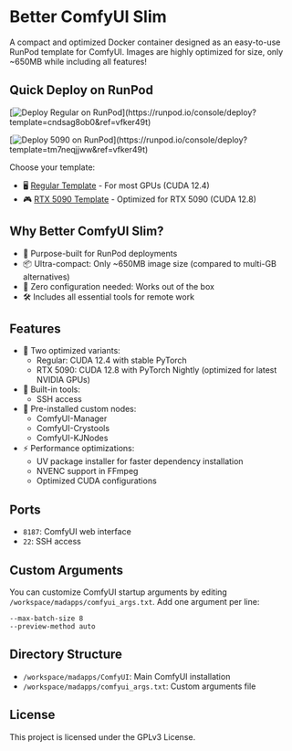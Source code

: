 # Better ComfyUI Slim

A compact and optimized Docker container designed as an easy-to-use RunPod template for ComfyUI. Images are highly optimized for size, only ~650MB while including all features!

## Quick Deploy on RunPod

[![Deploy Regular on RunPod](https://img.shields.io/badge/Deploy%20on%20RunPod-Regular%20(CUDA%2012.4)-4B6BDC?style=for-the-badge&logo=docker)](https://runpod.io/console/deploy?template=cndsag8ob0&ref=vfker49t)

[![Deploy 5090 on RunPod](https://img.shields.io/badge/Deploy%20on%20RunPod-RTX%205090%20(CUDA%2012.8)-1BB91F?style=for-the-badge&logo=docker)](https://runpod.io/console/deploy?template=tm7neqjjww&ref=vfker49t)


Choose your template:
- 🖥️ [Regular Template](https://runpod.io/console/deploy?template=cndsag8ob0&ref=vfker49t) - For most GPUs (CUDA 12.4)
- 🎮 [RTX 5090 Template](https://runpod.io/console/deploy?template=tm7neqjjww&ref=vfker49t) - Optimized for RTX 5090 (CUDA 12.8)

## Why Better ComfyUI Slim?

- 🎯 Purpose-built for RunPod deployments
- 📦 Ultra-compact: Only ~650MB image size (compared to multi-GB alternatives)
- 🚀 Zero configuration needed: Works out of the box
- 🛠️ Includes all essential tools for remote work

## Features

- 🚀 Two optimized variants:
  - Regular: CUDA 12.4 with stable PyTorch
  - RTX 5090: CUDA 12.8 with PyTorch Nightly (optimized for latest NVIDIA GPUs)
- 🔧 Built-in tools:
  - SSH access
- 🎨 Pre-installed custom nodes:
  - ComfyUI-Manager
  - ComfyUI-Crystools
  - ComfyUI-KJNodes
- ⚡ Performance optimizations:
  - UV package installer for faster dependency installation
  - NVENC support in FFmpeg
  - Optimized CUDA configurations

## Ports

- `8187`: ComfyUI web interface
- `22`: SSH access

## Custom Arguments

You can customize ComfyUI startup arguments by editing `/workspace/madapps/comfyui_args.txt`. Add one argument per line:
```
--max-batch-size 8
--preview-method auto
```

## Directory Structure

- `/workspace/madapps/ComfyUI`: Main ComfyUI installation
- `/workspace/madapps/comfyui_args.txt`: Custom arguments file

## License

This project is licensed under the GPLv3 License.
